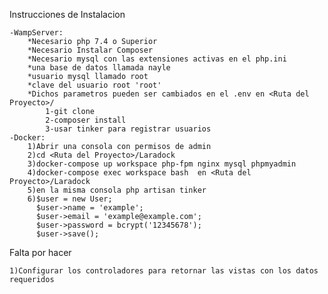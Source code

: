 Instrucciones de Instalacion
    
    -WampServer:
        *Necesario php 7.4 o Superior
        *Necesario Instalar Composer
        *Necesario mysql con las extensiones activas en el php.ini
        *una base de datos llamada nayle
        *usuario mysql llamado root
        *clave del usuario root 'root'
        *Dichos parametros pueden ser cambiados en el .env en <Ruta del Proyecto>/ 
            1-git clone
            2-composer install
            3-usar tinker para registrar usuarios
    -Docker:
        1)Abrir una consola con permisos de admin
        2)cd <Ruta del Proyecto>/Laradock
        3)docker-compose up workspace php-fpm nginx mysql phpmyadmin
        4)docker-compose exec workspace bash  en <Ruta del Proyecto>/Laradock
        5)en la misma consola php artisan tinker
        6)$user = new User; 
          $user->name = 'example';
          $user->email = 'example@example.com';
          $user->password = bcrypt('12345678');
          $user->save(); 

Falta por hacer

    1)Configurar los controladores para retornar las vistas con los datos requeridos